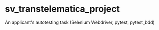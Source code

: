 # sv_transtelematica_project
An applicant's autotesting task (Selenium Webdriver, pytest, pytest_bdd)
